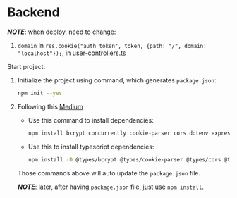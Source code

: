 # Backend

***NOTE***: when deploy, need to change:
1. `domain` in `res.cookie("auth_token", token, {path: "/", domain: "localhost"});`, in [user-controllers.ts](./src/controllers/user-controllers.ts)

Start project:
1. Initialize the project using command, which generates `package.json`:
    ```bash
    npm init --yes
    ```
1. Following this [Medium](https://medium.com/@brailyguzman/mern-typescript-setup-guide-af1500100d4b)
    * Use this command to install dependencies:
        ```bash
        npm install bcrypt concurrently cookie-parser cors dotenv express express-validator jsonwebtoken mongoose openai
        ```
    * Use this to install typescript dependencies:
        ```bash
        npm install -D @types/bcrypt @types/cookie-parser @types/cors @types/express @types/jsonwebtoken @types/node nodemon ts-node typescript
        ```
    Those commands above will auto update the `package.json` file.
    
    ***NOTE***: later, after having `package.json` file, just use `npm install`.